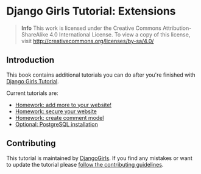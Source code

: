 # Django Girls Tutorial: Extensions

> **Info** This work is licensed under the Creative Commons Attribution-ShareAlike 4.0
International License. To view a copy of this license, visit
http://creativecommons.org/licenses/by-sa/4.0/

## Introduction

This book contains additional tutorials you can do after you're finished with [Django Girls Tutorial](http://tutorial.djangogirls.org/).

Current tutorials are:
- [Homework: add more to your website!](https://github.com/DjangoGirls/tutorial-extensions/blob/master/homework/README.md)
- [Homework: secure your website](https://github.com/DjangoGirls/tutorial-extensions/blob/master/authentication_authorization/README.md)
- [Homework: create comment model](https://github.com/DjangoGirls/tutorial-extensions/blob/master/homework_create_more_models/README.md)
- [Optional: PostgreSQL installation](https://github.com/DjangoGirls/tutorial-extensions/blob/master/optional_postgresql_installation/README.md)

## Contributing

This tutorial is maintained by [DjangoGirls](http://djangogirls.org/). If you find any mistakes or want to update the tutorial please [follow the contributing guidelines](https://github.com/DjangoGirls/tutorial/blob/master/CONTRIBUTING.md).
